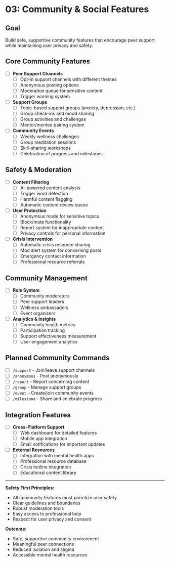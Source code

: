 # 03: Community & Social Features

## Goal

Build safe, supportive community features that encourage peer support while maintaining user privacy and safety.

## Core Community Features

-   [ ] **Peer Support Channels**
    -   [ ] Opt-in support channels with different themes
    -   [ ] Anonymous posting options
    -   [ ] Moderation queue for sensitive content
    -   [ ] Trigger warning system
-   [ ] **Support Groups**
    -   [ ] Topic-based support groups (anxiety, depression, etc.)
    -   [ ] Group check-ins and mood sharing
    -   [ ] Group activities and challenges
    -   [ ] Mentor/mentee pairing system
-   [ ] **Community Events**
    -   [ ] Weekly wellness challenges
    -   [ ] Group meditation sessions
    -   [ ] Skill-sharing workshops
    -   [ ] Celebration of progress and milestones

## Safety & Moderation

-   [ ] **Content Filtering**
    -   [ ] AI-powered content analysis
    -   [ ] Trigger word detection
    -   [ ] Harmful content flagging
    -   [ ] Automatic content review queue
-   [ ] **User Protection**
    -   [ ] Anonymous mode for sensitive topics
    -   [ ] Block/mute functionality
    -   [ ] Report system for inappropriate content
    -   [ ] Privacy controls for personal information
-   [ ] **Crisis Intervention**
    -   [ ] Automatic crisis resource sharing
    -   [ ] Mod alert system for concerning posts
    -   [ ] Emergency contact information
    -   [ ] Professional resource referrals

## Community Management

-   [ ] **Role System**
    -   [ ] Community moderators
    -   [ ] Peer support leaders
    -   [ ] Wellness ambassadors
    -   [ ] Event organizers
-   [ ] **Analytics & Insights**
    -   [ ] Community health metrics
    -   [ ] Participation tracking
    -   [ ] Support effectiveness measurement
    -   [ ] User engagement analytics

## Planned Community Commands

-   [ ] `/support` - Join/leave support channels
-   [ ] `/anonymous` - Post anonymously
-   [ ] `/report` - Report concerning content
-   [ ] `/group` - Manage support groups
-   [ ] `/event` - Create/join community events
-   [ ] `/milestone` - Share and celebrate progress

## Integration Features

-   [ ] **Cross-Platform Support**
    -   [ ] Web dashboard for detailed features
    -   [ ] Mobile app integration
    -   [ ] Email notifications for important updates
-   [ ] **External Resources**
    -   [ ] Integration with mental health apps
    -   [ ] Professional resource database
    -   [ ] Crisis hotline integration
    -   [ ] Educational content library

---

**Safety First Principles:**

-   All community features must prioritize user safety
-   Clear guidelines and boundaries
-   Robust moderation tools
-   Easy access to professional help
-   Respect for user privacy and consent

**Outcome:**

-   Safe, supportive community environment
-   Meaningful peer connections
-   Reduced isolation and stigma
-   Accessible mental health resources

